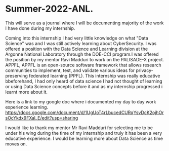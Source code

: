 # Summer-2022-ANL.
This will serve as a journal where I will be documenting majority of the work I have done during my internship.

Coming into this internship I had very little knowledge on what "Data Science" was and I was still actively learning about CyberSecurity. I was offered a position with the Data Science and Learning division at the Argonne National Laboratory through the DOE-CCI program.I was offered the position by my mentor Ravi Madduri to work on the PALISADE-X project. APPFL, APPFL is an open-source software framework that allows research communities to implement, test, and validate various ideas for privacy-preserving federated learning (PPFL). This internship was really educative bbeforehand, I had only heard of data science I had not thought of learning or using Data Science concepts before it and as my internship progressed i learnt more about it.

Here is a link to my google doc where i documented my day to day work experience learning. 
https://docs.google.com/document/d/1UgUoT4rLbucedCURqYsvDcK2ojhOrsOcYkdx9FXal_E/edit?usp=sharing

I would  like to thank my mentor Mr Ravi Madduri for selecting me to be under his wing during the time of my internship and truly it has been a very educative experience. I would be learning more about Data Science as time moves on.
